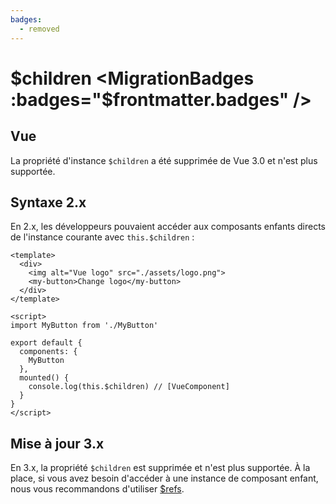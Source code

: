 ```yaml
---
badges:
  - removed
---
```


# $children <MigrationBadges :badges="$frontmatter.badges" />

## Vue

La propriété d'instance `$children` a été supprimée de Vue 3.0 et n'est plus supportée.

## Syntaxe 2.x

En 2.x, les développeurs pouvaient accéder aux composants enfants directs de l'instance courante avec `this.$children` :

```vue
<template>
  <div>
    <img alt="Vue logo" src="./assets/logo.png">
    <my-button>Change logo</my-button>
  </div>
</template>

<script>
import MyButton from './MyButton'

export default {
  components: {
    MyButton
  },
  mounted() {
    console.log(this.$children) // [VueComponent]
  }
}
</script>
```

## Mise à jour 3.x

En 3.x, la propriété `$children` est supprimée et n'est plus supportée. À la place, si vous avez besoin d'accéder à une instance de composant enfant, nous vous recommandons d'utiliser [$refs](/guide/component-template-refs.html#refs-de-template).
